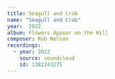 ```yaml
---
title: Seagull and Crab
name: "Seagull and Crab"
year:  2022
album: Flowers Appear on the Hill
composer: Rob Nelson
recordingz:
  - year: 2022
    source: soundcloud
    id: 1382243275
---
```


